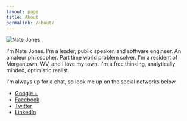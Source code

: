 ```yaml
---
layout: page
title: About
permalink: /about/
---
```

![Nate Jones](http://natejones.me/sites/default/files/uploads/2014/08/ProfilePic.jpg)

I'm Nate Jones.  I'm a leader, public speaker, and software engineer. An amateur philosopher. Part time world problem solver. I'm a resident of Morgantown, WV, and I love my town. I'm a free thinking, analytically minded, optimistic realist.

I'm always up for a chat, so look me up on the social networks below.

* [Google +](https://www.google.com/+NateJones2)
* [Facebook](http://facebook.com/n8j1s)
* [Twitter](http://twitter.com/n8j1s)
* [LinkedIn](http://www.linkedin.com/in/n8j1s/)
